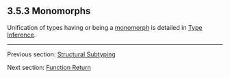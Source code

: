 ## 3.5.3 Monomorphs

Unification of types having or being a [monomorph](monomorph.md) is detailed in [Type Inference](type_inference.md).

---

Previous section: [Structural Subtyping](structural_subtyping.md)

Next section: [Function Return](function_return_unification.md)